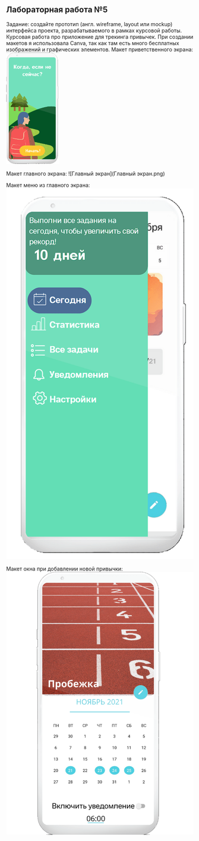 ## Лабораторная работа №5 
Задание: создайте прототип (англ. wireframe, layout или mockup) интерфейса проекта, разрабатываемого в рамках курсовой работы. 
Курсовая работа про приложение для трекинга привычек. При создании макетов я использовала Canva, так как там есть много бесплатных изображений и графических элементов.
Макет приветственного экрана:
<img src="Приветствие.png" height="300">

Макет главного экрана:
![Главный экран](Главный экран.png)

Макет меню из главного экрана:
![Меню](Меню.png)

Макет окна при добавлении новой привычки:
![Привычка](Привычка.png)
